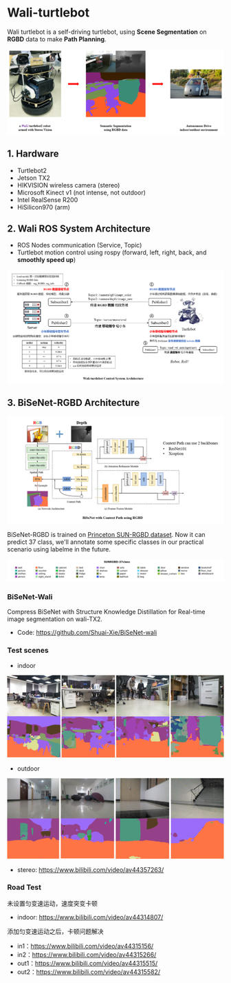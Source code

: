 
# Wali-turtlebot
Wali turtlebot is a self-driving turtlebot, using **Scene Segmentation** on **RGBD** data to make **Path Planning**.

![auto_drive](assets/auto_drive.png)

## 1. Hardware

- Turtlebot2
- Jetson TX2
- HIKVISION wireless camera (stereo)
- Microsoft Kinect v1 (not intense, not outdoor)
- Intel RealSense R200
- HiSilicon970 (arm)

## 2. Wali ROS System Architecture
- ROS Nodes communication (Service, Topic)
- Turtlebot motion control using rospy (forward, left, right, back, and **smoothly speed up**)

![wali_arc](assets/wali_arc.png)

## 3. BiSeNet-RGBD Architecture

![bisenet_rgbd](assets/bisenet_rgbd.png)

BiSeNet-RGBD is trained on [Princeton SUN-RGBD dataset](http://rgbd.cs.princeton.edu/). Now it can predict 37 class, we'll annotate some specific classes in our practical scenario using labelme in the future. 

![SUNRGB_37_label_map.png](assets/SUNRGB_37_label_map.png)

### BiSeNet-Wali

Compress BiSeNet with Structure Knowledge Distillation for Real-time image segmentation on wali-TX2.

- Code: https://github.com/Shuai-Xie/BiSeNet-wali

### Test scenes

- indoor

![indoor](assets/indoor.png)

- outdoor

![outdoor](assets/outdoor.png)

- stereo: https://www.bilibili.com/video/av44357263/



### Road Test

未设置匀变速运动，速度突变卡顿

- indoor: https://www.bilibili.com/video/av44314807/

添加匀变速运动之后，卡顿问题解决
- in1：https://www.bilibili.com/video/av44315156/
- in2：https://www.bilibili.com/video/av44315266/
- out1：https://www.bilibili.com/video/av44315515/
- out2：https://www.bilibili.com/video/av44315582/